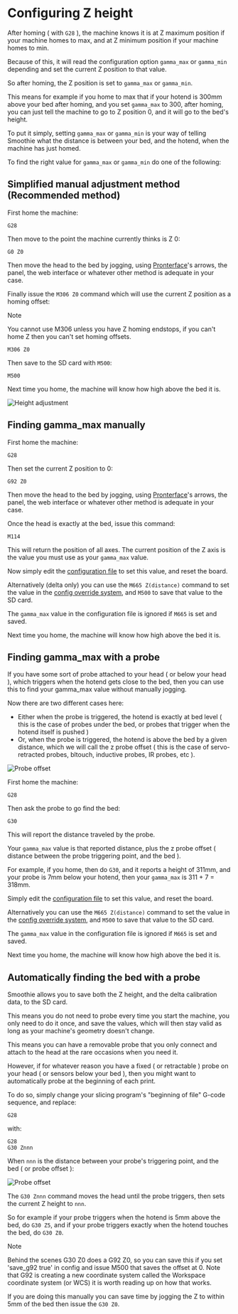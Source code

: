 
# Configuring Z height

After homing ( with `G28` ), the machine knows it is at Z maximum position if your machine homes to max, and at Z minimum position if your machine homes to min.

Because of this, it will read the configuration option `gamma_max` or `gamma_min` depending and set the current Z position to that value.

So after homing, the Z position is set to `gamma_max` or `gamma_min`.

This means for example if you home to max that if your hotend is 300mm above your bed after homing, and you set `gamma_max` to 300, after homing, you can just tell the machine to go to Z position 0, and it will go to the bed's height.

To put it simply, setting `gamma_max` or `gamma_min` is your way of telling Smoothie what the distance is between your bed, and the hotend, when the machine has just homed.

To find the right value for `gamma_max` or `gamma_min` do one of the following: 

## Simplified manual adjustment method (Recommended method)

First home the machine:

```
G28
```

Then move to the point the machine currently thinks is Z 0:

```
G0 Z0
```

Then move the head to the bed by jogging, using [Pronterface](pronterface)'s arrows, the panel, the web interface or whatever other method is adequate in your case.

Finally issue the `M306 Z0` command which will use the current Z position as a homing offset:

> [!NOTE]
> You cannot use M306 unless you have Z homing endstops, if you can't home Z then you can't set homing offsets.

```
M306 Z0
```

Then save to the SD card with `M500`:

```
M500
```

Next time you home, the machine will know how high above the bed it is.

![Height adjustment](images/height-adjustment.png)


## Finding gamma_max manually

First home the machine:

```
G28
```

Then set the current Z position to 0:

```
G92 Z0
```

Then move the head to the bed by jogging, using [Pronterface](pronterface)'s arrows, the panel, the web interface or whatever other method is adequate in your case.

Once the head is exactly at the bed, issue this command:

```
M114
```

This will return the position of all axes. The current position of the Z axis is the value you must use as your `gamma_max` value.

Now simply edit the [configuration file](configuring-smoothie) to set this value, and reset the board.

Alternatively (delta only) you can use the `M665 Z(distance)` command to set the value in the [config override system](configuring-smoothie), and `M500` to save that value to the SD card.

The `gamma_max` value in the configuration file is ignored if `M665` is set and saved.

Next time you home, the machine will know how high above the bed it is.

## Finding gamma_max with a probe

If you have some sort of probe attached to your head ( or below your head ), which triggers when the hotend gets close to the bed, then you can use this to find your gamma_max value without manually jogging.

Now there are two different cases here:

* Either when the probe is triggered, the hotend is exactly at bed level ( this is the case of probes under the bed, or probes that trigger when the hotend itself is pushed )
* Or, when the probe is triggered, the hotend is above the bed by a given distance, which we will call the z probe offset ( this is the case of servo-retracted probes, bltouch, inductive probes, IR probes, etc ).


![Probe offset](images/probe-offset.png)

First home the machine:

```
G28
```

Then ask the probe to go find the bed:

```
G30
```

This will report the distance traveled by the probe.

Your `gamma_max` value is that reported distance, plus the z probe offset ( distance between the probe triggering point, and the bed ).

For example, if you home, then do `G30`, and it reports a height of 311mm, and your probe is 7mm below your hotend, then your `gamma_max` is 311 + 7 = 318mm.

Simply edit the [configuration file](configuring-smoothie) to set this value, and reset the board.

Alternatively you can use the `M665 Z(distance)` command to set the value in the [config override system](configuring-smoothie), and `M500` to save that value to the SD card.

The `gamma_max` value in the configuration file is ignored if `M665` is set and saved.

Next time you home, the machine will know how high above the bed it is.

## Automatically finding the bed with a probe

Smoothie allows you to save both the Z height, and the delta calibration data, to the SD card.

This means you do not need to probe every time you start the machine, you only need to do it once, and save the values, which will then stay valid as long as your machine's geometry doesn't change.

This means you can have a removable probe that you only connect and attach to the head at the rare occasions when you need it.

However, if for whatever reason you have a fixed ( or retractable ) probe on your head ( or sensors below your bed ), then you might want to automatically probe at the beginning of each print.

To do so, simply change your slicing program's "beginning of file" G-code sequence, and replace:

```
G28
```

with:

```
G28
G30 Znnn
```

When `nnn` is the distance between your probe's triggering point, and the bed ( or probe offset ):

![Probe offset](images/probe-offset.png)

The `G30 Znnn` command moves the head until the probe triggers, then sets the current Z height to `nnn`.

So for example if your probe triggers when the hotend is 5mm above the bed, do `G30 Z5`, and if your probe triggers exactly when the hotend touches the bed, do `G30 Z0`.

> [!NOTE]
> Behind the scenes G30 Z0 does a G92 Z0, so you can save this if you set 'save_g92 true' in config and issue M500 that saves the offset at 0. Note that G92 is creating a new coordinate system called the Workspace coordinate system (or WCS) it is worth reading up on how that works.

If you are doing this manually you can save time by jogging the Z to within 5mm of the bed then issue the `G30 Z0`.
